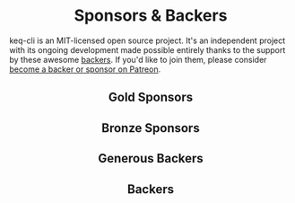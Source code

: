 <h1 align="center">Sponsors &amp; Backers</h1>

keq-cli is an MIT-licensed open source project.
It's an independent project with its ongoing development made possible entirely thanks to the support by these awesome [backers](https://github.com/keq-request/keq-cli/blob/master/backer.md).
If you'd like to join them, please consider [become a backer or sponsor on Patreon](https://www.patreon.com/val_istar_guo).

<h2 align="center">Gold Sponsors</h2>
<!-- gold-sponsors --><!-- gold-sponsors -->


<h2 align="center">Bronze Sponsors</h2>

<!-- bronze-sponsors --><!-- bronze-sponsors -->


<h2 align="center">Generous Backers</h2>

<!-- generous-backers --><!-- generous-backers -->


<h2 align="center">Backers</h2>

<!-- backers --><!-- backers -->
